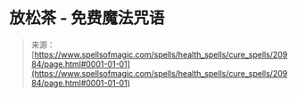 <!--yml

category: 未分类

date: 2024-06-12 19:04:14

-->

# 放松茶 - 免费魔法咒语

> 来源：[https://www.spellsofmagic.com/spells/health_spells/cure_spells/20984/page.html#0001-01-01](https://www.spellsofmagic.com/spells/health_spells/cure_spells/20984/page.html#0001-01-01)
